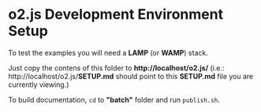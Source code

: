# o2.js Development Environment Setup

To test the examples you will need a **LAMP** (or **WAMP**) stack.

Just copy the contens of this folder to **http://localhost/o2.js/**
(i.e.: http://localhost/o2.js/**SETUP.md** should point to this **SETUP.md**
file you are currently viewing.)

To build documentation, `cd` to **"batch"** folder and run `publish.sh`.